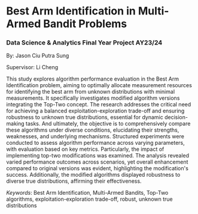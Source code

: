 # Best Arm Identification in Multi-Armed Bandit Problems

### Data Science & Analytics Final Year Project AY23/24

By: Jason Ciu Putra Sung

Supervisor: Li Cheng

This study explores algorithm performance evaluation in the Best Arm Identification problem, aiming to optimally allocate measurement resources for identifying the best arm from unknown distributions with minimal measurements. It specifically investigates modified algorithm versions integrating the Top-Two concept. The research addresses the critical need for achieving a balanced exploitation-exploration trade-off and ensuring robustness to unknown true distributions, essential for dynamic decision-making tasks. And ultimately, the objective is to comprehensively compare these algorithms under diverse conditions, elucidating their strengths, weaknesses, and underlying mechanisms. Structured experiments were conducted to assess algorithm performance across varying parameters, with evaluation based on key metrics. Particularly, the impact of implementing top-two modifications was examined. The analysis revealed varied performance outcomes across scenarios, yet overall enhancement compared to original versions was evident, highlighting the modification's success. Additionally, the modified algorithms displayed robustness to diverse true distributions, affirming their effectiveness.

*Keywords*: Best Arm Identification, Multi-Armed Bandits, Top-Two algorithms, exploitation-exploration trade-off, robust, unknown true distributions